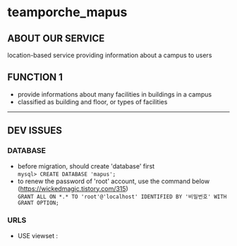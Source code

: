 # teamporche_mapus

## ABOUT OUR SERVICE
location-based service providing information about a campus to users


## FUNCTION 1
- provide informations about many facilities in buildings in a campus
- classified as building and floor, or types of facilities


-----------------------------
## DEV ISSUES
### DATABASE
- before migration, should create 'database' first 
  <br>`mysql> CREATE DATABASE 'mapus';`
- to renew the password of 'root' account, use the command below (https://wickedmagic.tistory.com/315)
  <br>`GRANT ALL ON *.* TO 'root'@'localhost' IDENTIFIED BY '비밀번호' WITH GRANT OPTION;`

### URLS
- USE viewset
    : 